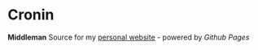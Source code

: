 Cronin
======

**Middleman** Source for my [personal website](http://abhra.in) - powered by *Github Pages*
